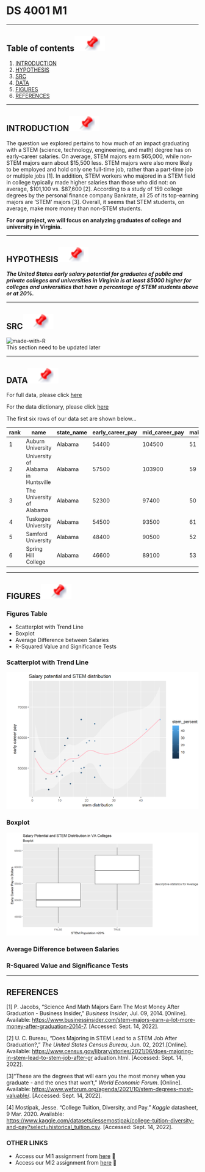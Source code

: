 # DS 4001 M1
---

## Table of contents[![](./images/pin.svg)](#table-of-contents)
1. [INTRODUCTION](#introduction)
2. [HYPOTHESIS](#hypothesis)
3. [SRC](#src)
4. [DATA](#data)
5. [FIGURES](#figures)
6. [REFERENCES](#references)

---

## INTRODUCTION[![](./images/pin.svg)](#introduction)
The question we explored pertains to how much of an impact graduating with a STEM (science,
technology, engineering, and math) degree has on early-career salaries. On average, STEM
majors earn $65,000, while non-STEM majors earn about $15,500 less. STEM majors were also
more likely to be employed and hold only one full-time job, rather than a part-time job or
multiple jobs [1]. In addition, STEM workers who majored in a STEM field in college typically
made higher salaries than those who did not: on average, $101,100 vs. $87,600 [2]. According to
a study of 159 college degrees by the personal finance company Bankrate, all 25 of its
top-earning majors are ‘STEM’ majors [3]. Overall, it seems that STEM students, on average,
make more money than non-STEM students. 

**For our project, we will focus on analyzing graduates of college and university in Virginia.**


---

## HYPOTHESIS[![](./images/pin.svg)](#hypothesis)
***The United States early salary potential for graduates of public and private colleges and
universities in Virginia is at least $5000 higher for colleges and universities that have a
percentage of STEM students above or at 20%.***

---

## SRC[![](./images/pin.svg)](#src)
![made-with-R](https://img.shields.io/badge/Made%20with-R-1f425f.svg)<br>
This section need to be updated later


---
## DATA[![](./images/pin.svg)](#data)
For full data, please click [here](./data/salary_potential.csv)

For the data dictionary, please click [here](./data/Data_Dictionary)

The first six rows of our data set are shown below...

|rank|name                                                            |state_name    |early_career_pay|mid_career_pay|make_world_better_percent|stem_percent|
|----|----------------------------------------------------------------|--------------|----------------|--------------|-------------------------|------------|
|1   |Auburn University                                               |Alabama       |54400           |104500        |51                       |31          |
|2   |University of Alabama in Huntsville                             |Alabama       |57500           |103900        |59                       |45          |
|3   |The University of Alabama                                       |Alabama       |52300           |97400         |50                       |15          |
|4   |Tuskegee University                                             |Alabama       |54500           |93500         |61                       |30          |
|5   |Samford University                                              |Alabama       |48400           |90500         |52                       |3           |
|6   |Spring Hill College                                             |Alabama       |46600           |89100         |53                       |12          |


---

## FIGURES![](./images/pin.svg)

### Figures Table
* Scatterplot with Trend Line
* Boxplot
* Average Difference between Salaries
* R-Squared Value and Significance Tests

### Scatterplot with Trend Line
![](./images/salary_and_stem.png)

### Boxplot
![](./images/boxplot_stem.png)

### Average Difference between Salaries

### R-Squared Value and Significance Tests

---

## REFERENCES

[1] P. Jacobs, “Science And Math Majors Earn The Most Money After Graduation - Business
Insider,” *Business Insider*, Jul. 09, 2014. [Online]. Available: https://www.businessinsider.com/stem-majors-earn-a-lot-more-money-after-graduation-2014-7. [Accessed: Sept. 14, 2022].

[2] U. C. Bureau, “Does Majoring in STEM Lead to a STEM Job After Graduation?,” *The
United States Census Bureau*, Jun. 02, 2021.[Online]. Available: https://www.census.gov/library/stories/2021/06/does-majoring-in-stem-lead-to-stem-job-after-gr
aduation.html. [Accessed: Sept. 14, 2022].

[3]“These are the degrees that will earn you the most money when you graduate - and the ones
that won’t,” *World Economic Forum*. [Online]. Available: https://www.weforum.org/agenda/2021/10/stem-degrees-most-valuable/. [Accessed: Sept. 14, 2022].

[4] Mostipak, Jesse. “College Tuition, Diversity, and Pay.” *Kaggle* datasheet, 9 Mar. 2020. Available: https://www.kaggle.com/datasets/jessemostipak/college-tuition-diversity-and-pay?select=historical_tuition.csv. [Accessed: Sept. 14, 2022].

### OTHER LINKS

- Access our MI1 assignment from [here](https://collab.its.virginia.edu/access/content/attachment/856376d0-e4da-47eb-9375-a797b1752c6f/Assignments/793163ca-d95c-4733-9c89-7b8072cf7e87/M1-1%20Hypothesis.pdf) 👋
- Access our MI2 assignment from [here](https://collab.its.virginia.edu/access/content/attachment/856376d0-e4da-47eb-9375-a797b1752c6f/Assignments/9e9b7b2b-222c-49b7-9cdf-ab961fabc74c/M1-2%20Establish%20Data%20to%20Analysis%20Plan%20_1_.pdf) 🤝
